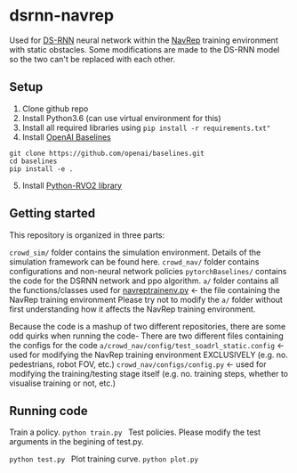 # dsrnn-navrep
Used for [DS-RNN](https://github.com/Shuijing725/CrowdNav_DSRNN) neural network within the [NavRep](https://github.com/ethz-asl/navrep) training environment with static obstacles.
Some modifications are made to the DS-RNN model so the two can't be replaced with each other.

## Setup

1. Clone github repo
2. Install Python3.6 (can use virtual environment for this)
3. Install all required libraries using 
```pip install -r requirements.txt"```
4. Install [OpenAI Baselines](https://github.com/openai/baselines#installation)
```
git clone https://github.com/openai/baselines.git
cd baselines
pip install -e .
```
5. Install [Python-RVO2 library](https://github.com/sybrenstuvel/Python-RVO2)

## Getting started
This repository is organized in three parts:

`crowd_sim/` folder contains the simulation environment. Details of the simulation framework can be found here.
`crowd_nav/` folder contains configurations and non-neural network policies
`pytorchBaselines/` contains the code for the DSRNN network and ppo algorithm.
`a/` folder contains all the functions/classes used for [navreptrainenv.py](crowd_sim/envs/navreptrainenv.py) <- the file containing the NavRep training environment
Please try not to modify the `a/` folder without first understanding how it affects the NavRep training environment.

Because the code is a mashup of two different repositories, there are some odd quirks when running the code-
There are two different files containing the configs for the code
`a/crowd_nav/config/test_soadrl_static.config` <- used for modifying the NavRep training environment EXCLUSIVELY (e.g. no. pedestrians, robot FOV, etc.)
`crowd_nav/configs/config.py` <- used for modifying the training/testing stage itself (e.g. no. training steps, whether to visualise training or not, etc.)


## Running code
Train a policy.
```python train.py ```
Test policies.
Please modify the test arguments in the begining of test.py.

```python test.py ```
Plot training curve.
```python plot.py ```
